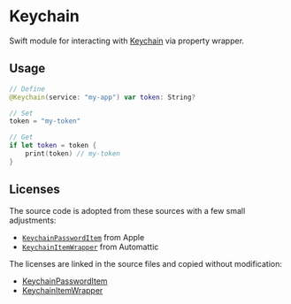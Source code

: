 # Keychain

Swift module for interacting with [Keychain](https://developer.apple.com/documentation/security/keychain_services) via property wrapper.

## Usage

```swift
// Define
@Keychain(service: "my-app") var token: String?

// Set
token = "my-token"

// Get
if let token = token {
    print(token) // my-token
}
```

## Licenses

The source code is adopted from these sources with a few small adjustments:

- [`KeychainPasswordItem`](https://developer.apple.com/library/archive/samplecode/GenericKeychain/Listings/GenericKeychain_KeychainPasswordItem_swift.html) from Apple
- [`KeychainItemWrapper`](https://github.com/Automattic/simplenote-ios/blob/3c404525449672d08e93380b4ef4a30054de1847/Simplenote/Classes/KeychainManager.swift) from Automattic

The licenses are linked in the source files and copied without modification:

- [KeychainPasswordItem](./LICENSE-KeychainPasswordItem.md)
- [KeychainItemWrapper](./LICENSE-KeychainItemWrapper.md)
